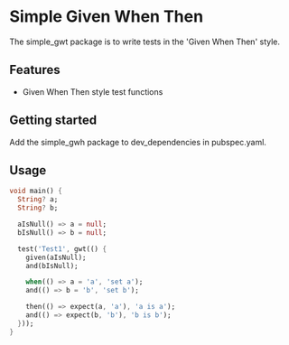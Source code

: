 # Simple Given When Then

The simple_gwt package is to write tests in the 'Given When Then' style.

## Features

- Given When Then style test functions

## Getting started

Add the simple_gwh package to dev_dependencies in pubspec.yaml.

## Usage

```dart
void main() {
  String? a;
  String? b;

  aIsNull() => a = null;
  bIsNull() => b = null;

  test('Test1', gwt(() {
    given(aIsNull);
    and(bIsNull);

    when(() => a = 'a', 'set a');
    and(() => b = 'b', 'set b');

    then(() => expect(a, 'a'), 'a is a');
    and(() => expect(b, 'b'), 'b is b');
  }));
}
```
